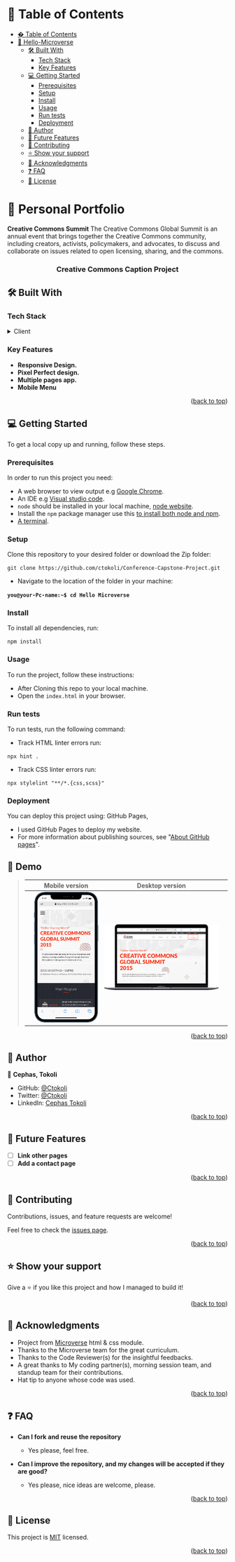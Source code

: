 <a name="readme-top"></a>


# 📗 Table of Contents

- [� Table of Contents](#-table-of-contents)
- [📖 Hello-Microverse ](#-Hello-Microverse-)
  - [🛠 Built With ](#-built-with-)
    - [Tech Stack ](#tech-stack-)
    - [Key Features ](#key-features-)
  - [💻 Getting Started ](#-getting-started-)
    - [Prerequisites](#prerequisites)
    - [Setup](#setup)
    - [Install](#install)
    - [Usage](#usage)
    - [Run tests](#run-tests)
    - [Deployment ](#deployment-)
  - [👤 Author ](#-author-)
  - [🔭 Future Features ](#-future-features-)
  - [🤝 Contributing ](#-contributing-)
  - [⭐️ Show your support ](#️-show-your-support-)
  - [🙏 Acknowledgments ](#-acknowledgments-)
  - [❓ FAQ ](#-faq-)
  - [📝 License ](#-license-)

# 📖 Personal Portfolio <a name="about-project"></a>

**Creative Commons Summit** The Creative Commons Global Summit is an annual event that brings together the Creative Commons community, including creators, activists, policymakers, and advocates, to discuss and collaborate on issues related to open licensing, sharing, and the commons.



<div align="center">

  <h3><b>Creative Commons Caption Project</b></h3>

</div>

<!-- PROJECT DESCRIPTION -->   


## 🛠 Built With <a name="built-with"></a>

### Tech Stack <a name="tech-stack"></a>


<details>
  <summary>Client</summary>
  <ul>
    <li><a href="https://developer.mozilla.org/en-US/docs/Learn/Getting_started_with_the_web/HTML_basics">HTML5</a></li>
    <li><a href="https://developer.mozilla.org/en-US/docs/Learn/Getting_started_with_the_web/CSS_basics">CSS3</a></li>
    <li><a href="https://developer.mozilla.org/en-US/docs/Learn/Getting_started_with_the_web/JavaScript_basics">JavaScript</a></li>
  </ul>
</details>

### Key Features <a name="key-features"></a>

- **Responsive Design.**
- **Pixel Perfect design.**
- **Multiple pages app.**
- **Mobile Menu**

<p align="right">(<a href="#readme-top">back to top</a>)</p>

## 💻 Getting Started <a name="getting-started"></a>

To get a local copy up and running, follow these steps.

### Prerequisites

In order to run this project you need:

- A web browser to view output e.g [Google Chrome](https://www.google.com/chrome/).
- An IDE e.g [Visual studio code](https://code.visualstudio.com/).
- `node` should be installed in your local machine, [node website](https://nodejs.org/en/download/).
- Install the `npm` package manager use this [to install both node and npm](https://docs.npmjs.com/downloading-and-installing-node-js-and-npm).
- [A terminal](https://code.visualstudio.com/docs/terminal/basics).

### Setup

Clone this repository to your desired folder or download the Zip folder:

```
git clone https://github.com/ctokoli/Conference-Capstone-Project.git
```

- Navigate to the location of the folder in your machine:

**``you@your-Pc-name:~$ cd Hello Microverse``**

### Install

To install all dependencies, run:

```
npm install
```

### Usage

To run the project, follow these instructions:

- After Cloning this repo to your local machine.
- Open the `index.html` in your browser.

### Run tests

To run tests, run the following command:

- Track HTML linter errors run:
```
npx hint .
```
- Track CSS linter errors run:
```
npx stylelint "**/*.{css,scss}"
```


### Deployment <a name="deployment"></a>

You can deploy this project using: GitHub Pages,
- I used GitHub Pages to deploy my website.
- For more information about publishing sources, see "[About GitHub pages](https://docs.github.com/en/pages/getting-started-with-github-pages/about-github-pages#publishing-sources-for-github-pages-sites)".


## 🚀 Demo <a name="live-demo"></a>

> |     | Mobile version                      | Desktop version                      |     |
> | --- | ----------------------------------- | ------------------------------------ | --- |
> |     | ![Screenshot1](./images/mobile.png) | ![Screenshot2](./images/desktop.png) |


<p align="right">(<a href="#readme-top">back to top</a>)</p>

## 👤 Author <a name="author"></a>

👤 **Cephas, Tokoli**

- GitHub: [@Ctokoli](https://github.com/ctokoli/)
- Twitter: [@Ctokoli](https://twitter.com/ctokoli)
- LinkedIn: [Cephas Tokoli](https://www.linkedin.com/in/cephas-tokoli-a25204123/)

<p align="right">(<a href="#readme-top">back to top</a>)</p>

## 🔭 Future Features <a name="future-features"></a>

- [ ] **Link other pages**
- [ ] **Add a contact page**

<p align="right">(<a href="#readme-top">back to top</a>)</p>

## 🤝 Contributing <a name="contributing"></a>

Contributions, issues, and feature requests are welcome!

Feel free to check the [issues page](../../issues/).

<p align="right">(<a href="#readme-top">back to top</a>)</p>

## ⭐️ Show your support <a name="support"></a>


Give a ⭐️ if you like this project and how I managed to build it!

<p align="right">(<a href="#readme-top">back to top</a>)</p>

## 🙏 Acknowledgments <a name="acknowledgements"></a>


- Project from [Microverse](https://www.microverse.org/) html & css module.
- Thanks to the Microverse team for the great curriculum.
- Thanks to the Code Reviewer(s) for the insightful feedbacks.
- A great thanks to My coding partner(s), morning session team, and standup team for their contributions.
- Hat tip to anyone whose code was used.

<p align="right">(<a href="#readme-top">back to top</a>)</p>

## ❓ FAQ <a name="faq"></a>

- **Can I fork and reuse the repository**

  - Yes please, feel free.

- **Can I improve the repository, and my changes will be accepted if they are good?**

  - Yes please, nice ideas are welcome, please.

<p align="right">(<a href="#readme-top">back to top</a>)</p>

## 📝 License <a name="license"></a>

This project is [MIT](./LICENSE) licensed.

<p align="right">(<a href="#readme-top">back to top</a>)</p>

